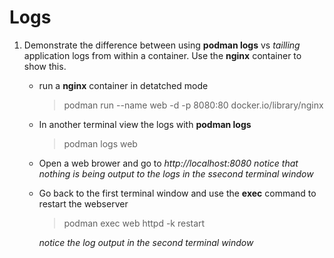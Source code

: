 # Logs

1. Demonstrate the difference between using **podman logs** vs *tailling* application logs from within a container. Use the **nginx** container to show this.

    * run a **nginx** container in detatched mode
        >podman run --name web -d -p 8080:80 docker.io/library/nginx
    * In another terminal view the logs with **podman logs**
        >podman logs web

    * Open a web brower and go to *http://localhost:8080*
        *notice that nothing is being output to the logs in the ssecond terminal window*

    * Go back to the first terminal window and use the **exec** command to restart the webserver
        >podman exec web httpd -k restart

        *notice the log output in the second terminal window* 